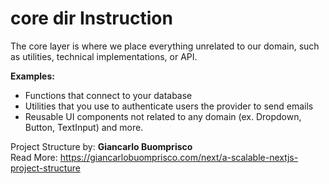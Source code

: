 # core dir Instruction

The core layer is where we place everything unrelated to our domain, such as utilities, technical implementations, or API.  

**Examples:**  

- Functions that connect to your database
- Utilities that you use to authenticate users the provider to send emails
- Reusable UI components not related to any domain (ex. Dropdown, Button, TextInput) and more.  

Project Structure by: **Giancarlo Buomprisco**  
Read More: <https://giancarlobuomprisco.com/next/a-scalable-nextjs-project-structure>
